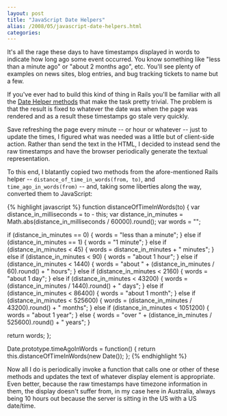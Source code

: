 ```yaml
---
layout: post
title: "JavaScript Date Helpers"
alias: /2008/05/javascript-date-helpers.html
categories:
---
```

It's all the rage these days to have timestamps displayed in words to indicate how long ago some event occurred. You know something like "less than a minute ago" or "about 2 months ago", etc. You'll see plenty of examples on news sites, blog entries, and bug tracking tickets to name but a few.

If you've ever had to build this kind of thing in Rails you'll be familiar with all the [Date Helper methods](http://api.rubyonrails.org/classes/ActionView/Helpers/DateHelper.html) that make the task pretty trivial. The problem is that the result is fixed to whatever the date was when the page was rendered and as a result these timestamps go stale very quickly.

Save refreshing the page every minute -- or hour or whatever -- just to update the times, I figured what was needed was a little but of client-side action. Rather than send the text in the HTML, I decided to instead send the raw timestamps and have the browser periodically generate the textual representation.

To this end, I blatantly copied two methods from the afore-mentioned Rails helper -- `distance_of_time_in_words(from, to)`, and `time_ago_in_words(from)` -- and, taking some liberties along the way, converted them to JavaScript:

{% highlight javascript %}
function distanceOfTimeInWords(to) {
  var distance_in_milliseconds = to - this;
  var distance_in_minutes = Math.abs(distance_in_milliseconds / 60000).round();
  var words = "";

  if (distance_in_minutes == 0) {
    words = "less than a minute";
  } else if (distance_in_minutes == 1) {
    words = "1 minute";
  } else if (distance_in_minutes < 45) {
    words = distance_in_minutes + " minutes";
  } else if (distance_in_minutes < 90) {
    words = "about 1 hour";
  } else if (distance_in_minutes < 1440) {
    words = "about " + (distance_in_minutes / 60).round() + " hours";
  } else if (distance_in_minutes < 2160) {
    words = "about 1 day";
  } else if (distance_in_minutes < 43200) {
    words = (distance_in_minutes / 1440).round() + " days";
  } else if (distance_in_minutes < 86400) {
    words = "about 1 month";
  } else if (distance_in_minutes < 525600) {
    words = (distance_in_minutes / 43200).round() + " months";
  } else if (distance_in_minutes < 1051200) {
    words = "about 1 year";
  } else {
    words = "over " + (distance_in_minutes / 525600).round() + " years";
  }

  return words;
};

Date.prototype.timeAgoInWords = function() {
  return this.distanceOfTimeInWords(new Date());
};
{% endhighlight %}

Now all I do is periodically invoke a function that calls one or other of these methods and updates the text of whatever display element is appropriate. Even better, because the raw timestamps have timezone information in them, the display doesn't suffer from, in my case here in Australia, always being 10 hours out because the server is sitting in the US with a US date/time.

